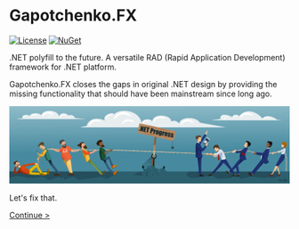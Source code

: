 # Gapotchenko.FX

[![License](https://img.shields.io/badge/license-MIT-green.svg)](LICENSE)
[![NuGet](https://img.shields.io/nuget/v/Gapotchenko.FX.svg)](https://www.nuget.org/packages/Gapotchenko.FX)

.NET polyfill to the future. A versatile RAD (Rapid Application Development) framework for .NET platform.

Gapotchenko.FX closes the gaps in original .NET design by providing the missing functionality that should have been mainstream since long ago.

![.NET Progress 2012 - 2018](Documentation/Assets/dotnet_progress_2018.png?raw=true ".NET Progress 2012 - 2018")

Let's fix that.

[Continue >](Source/Gapotchenko.FX#gapotchenkofx)
